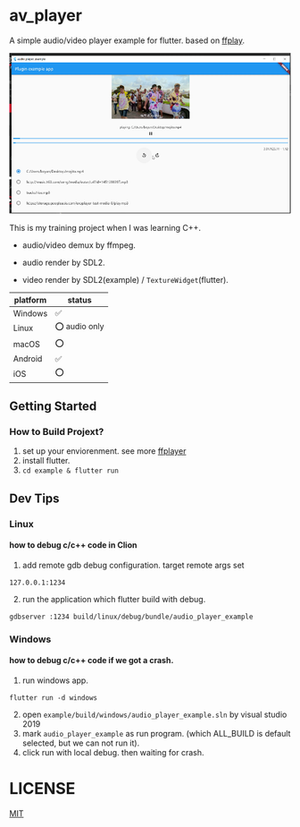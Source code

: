 # av_player

A simple audio/video player example for flutter. based on [ffplay](http://ffmpeg.org/).

![img](preview/preview.png)

This is my training project when I was learning C++.

* audio/video demux by ffmpeg.

* audio render by SDL2.

* video render by SDL2(example) / `TextureWidget`(flutter).

| platform | status       |
| -------- | ------------ |
| Windows  | ✅            |
| Linux    | ⭕ audio only |
| macOS    | ⭕            |
| Android  | ✅            |
| iOS      | ⭕            |

## Getting Started

### How to Build Projext?

1. set up your enviorenment. see more [ffplayer](ffplayer/README.md)
2. install flutter.
3. `cd example & flutter run`

## Dev Tips

### Linux

#### how to debug c/c++ code in Clion

1. add remote gdb debug configuration. target remote args set

```
127.0.0.1:1234
```

2. run the application which flutter build with debug.

```shell
gdbserver :1234 build/linux/debug/bundle/audio_player_example
```

### Windows

#### how to debug c/c++ code if we got a crash.

1. run windows app.

```shell
flutter run -d windows
```

2. open `example/build/windows/audio_player_example.sln` by visual studio 2019
3. mark `audio_player_example` as run program. (which ALL_BUILD is default selected, but we can not run it).
4. click run with local debug. then waiting for crash.

# LICENSE

[MIT](LICENSE)
